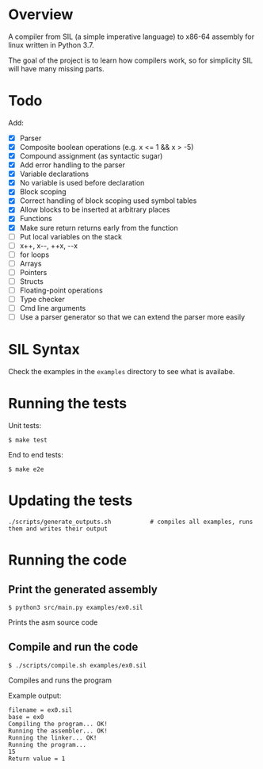 Overview
========

A compiler from SIL (a simple imperative language) to x86-64 
assembly for linux written in Python 3.7.

The goal of the project is to learn how compilers work, so for 
simplicity SIL will have many missing parts.

Todo
====

Add:
- [x] Parser
- [x] Composite boolean operations (e.g. x <= 1 && x > -5)
- [x] Compound assignment (as syntactic sugar)
- [x] Add error handling to the parser	
- [x] Variable declarations
- [x] No variable is used before declaration
- [x] Block scoping
- [x] Correct handling of block scoping used symbol tables
- [x] Allow blocks to be inserted at arbitrary places
- [x] Functions
- [x] Make sure return returns early from the function
- [ ] Put local variables on the stack
- [ ] x++, x--, ++x, --x
- [ ] for loops
- [ ] Arrays
- [ ] Pointers
- [ ] Structs
- [ ] Floating-point operations
- [ ] Type checker
- [ ] Cmd line arguments
- [ ] Use a parser generator so that we can extend the parser more easily

SIL Syntax
==========

Check the examples in the `examples` directory to see what is availabe.

Running the tests
=================

Unit tests:
```
$ make test
```

End to end tests:
```
$ make e2e
```

Updating the tests
==================

```
./scripts/generate_outputs.sh           # compiles all examples, runs them and writes their output
```

Running the code
================

## Print the generated assembly

```
$ python3 src/main.py examples/ex0.sil
```
Prints the asm source code


## Compile and run the code

```
$ ./scripts/compile.sh examples/ex0.sil 
```
Compiles and runs the program

Example output:

```
filename = ex0.sil
base = ex0
Compiling the program... OK!
Running the assembler... OK!
Running the linker... OK!
Running the program... 
15
Return value = 1
```

